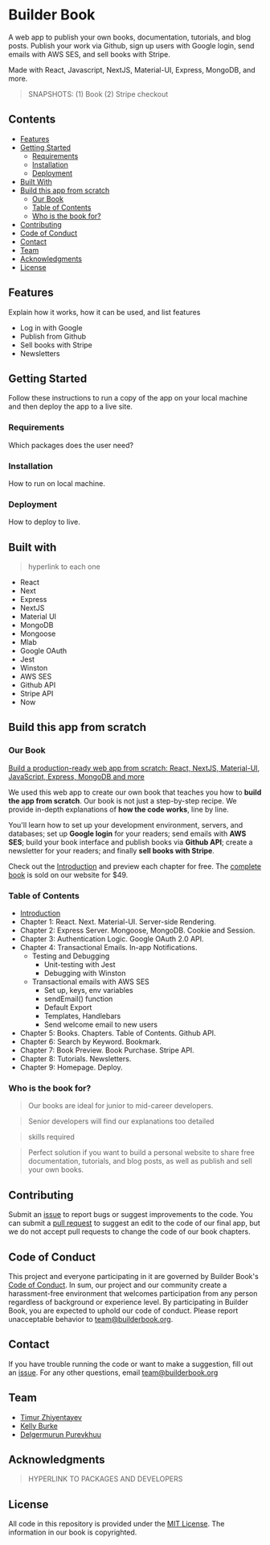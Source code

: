 # Builder Book

A web app to publish your own books, documentation, tutorials, and blog posts. Publish your work via Github, sign up users with Google login, send emails with AWS SES, and sell books with Stripe.

Made with React, Javascript, NextJS, Material-UI, Express, MongoDB, and more.

>SNAPSHOTS: (1) Book (2) Stripe checkout

## Contents
- [Features](#features)
- [Getting Started](#getting-started)
  - [Requirements](#requirements)
  - [Installation](#installation)
  - [Deployment](#deployment)
- [Built With](#built-with)
- [Build this app from scratch](#build-this-app-from-scratch)
  - [Our Book](#our-book)
  - [Table of Contents](#table-of-contents)
  - [Who is the book for?](#who-is-the-book-for)
- [Contributing](#contributing)
- [Code of Conduct](#code-of-conduct)
- [Contact](#contact)
- [Team](#team)
- [Acknowledgments](#acknowledgments)
- [License](#license)

## Features

Explain how it works, how it can be used, and list features

- Log in with Google
- Publish from Github
- Sell books with Stripe
- Newsletters

## Getting Started

Follow these instructions to run a copy of the app on your local machine and then deploy the app to a live site.

### Requirements

Which packages does the user need?

### Installation

How to run on local machine.

### Deployment

How to deploy to live.

## Built with
>hyperlink to each one

- React
- Next
- Express
- NextJS
- Material UI
- MongoDB
- Mongoose
- Mlab
- Google OAuth
- Jest
- Winston
- AWS SES
- Github API
- Stripe API
- Now

## Build this app from scratch

### Our Book

[Build a production-ready web app from scratch: React, NextJS, Material-UI, JavaScript, Express, MongoDB and more](https://builderbook.org/book/book-1)

We used this web app to create our own book that teaches you how to **build the app from scratch**. Our book is not just a step-by-step recipe. We provide in-depth explanations of **how the code works**, line by line.

You'll learn how to set up your development environment, servers, and databases; set up **Google login** for your readers; send emails with **AWS SES**; build your book interface and publish books via **Github API**; create a newsletter for your readers; and finally **sell books with Stripe**.

Check out the [Introduction](https://builderbook.org/book/book-1/introduction) and preview each chapter for free. The [complete book](https://builderbook.org/book/book-1) is sold on our website for $49.

### Table of Contents
- [Introduction](https://builderbook.org/book/book-1/introduction)
- Chapter 1: React. Next. Material-UI. Server-side Rendering.
- Chapter 2: Express Server. Mongoose, MongoDB. Cookie and Session.
- Chapter 3: Authentication Logic. Google OAuth 2.0 API.
- Chapter 4: Transactional Emails. In-app Notifications.
  - Testing and Debugging
    - Unit-testing with Jest
    - Debugging with Winston
  - Transactional emails with AWS SES
    - Set up, keys, env variables
    - sendEmail() function
    - Default Export
    - Templates, Handlebars
    - Send welcome email to new users
- Chapter 5: Books. Chapters. Table of Contents.  Github API.
- Chapter 6: Search by Keyword. Bookmark.
- Chapter 7: Book Preview. Book Purchase. Stripe API. 
- Chapter 8: Tutorials. Newsletters.
- Chapter 9: Homepage. Deploy.

### Who is the book for?
> Our books are ideal for junior to mid-career developers.

> Senior developers will find our explanations too detailed

> skills required

> Perfect solution if you want to build a personal website to share free documentation, tutorials, and blog posts, as well as publish and sell your own books.

## Contributing

Submit an [issue](https://github.com/builderbook/books/issues/new) to report bugs or suggest improvements to the code. You can submit a [pull request](https://github.com/builderbook/builder-book-app/compare?expand=1) to suggest an edit to the code of our final app, but we do not accept pull requests to change the code of our book chapters.

## Code of Conduct

This project and everyone participating in it are governed by Builder Book's [Code of Conduct](https://github.com/builderbook/books/blob/master/CODE_OF_CONDUCT.md). In sum, our project and our community create a harassment-free environment that welcomes participation from any person regardless of background or experience level. By participating in Builder Book, you are expected to uphold our code of conduct. Please report unacceptable behavior to team@builderbook.org.

## Contact

If you have trouble running the code or want to make a suggestion, fill out an [issue](https://github.com/builderbook/books/issues/new). For any other questions, email team@builderbook.org

## Team

- [Timur Zhiyentayev](https://github.com/tima101)
- [Kelly Burke](https://github.com/klyburke)
- [Delgermurun Purevkhuu](https://github.com/delgermurun)

## Acknowledgments

> HYPERLINK TO PACKAGES AND DEVELOPERS

## License

All code in this repository is provided under the [MIT License](https://github.com/builderbook/books/blob/master/LICENSE). The information in our book is copyrighted.

